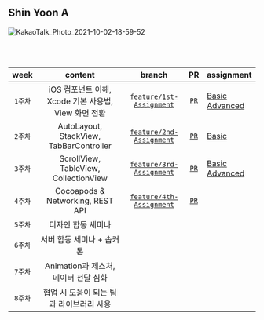 ## Shin Yoon A 

![KakaoTalk_Photo_2021-10-02-18-59-52](https://user-images.githubusercontent.com/55099365/135711597-5ab7e5b5-b74a-4f6e-a5a2-50b5f8534ec6.png)

<br/> <br/>

| week | content | branch | PR | assignment |
|:------:|:------:|:------:|:------:|------|
|`1주차`| iOS 컴포넌트 이해, Xcode 기본 사용법, View 화면 전환| [`feature/1st-Assignment`](https://github.com/29th-WE-SOPT-iOS-Part/ShinYunA/tree/feature/1st-Assignment) | [`PR`](https://github.com/29th-WE-SOPT-iOS-Part/ShinYunA/pull/5)  | [Basic](https://github.com/29th-WE-SOPT-iOS-Part/ShinYunA/blob/feature/second-seminar/README/Assignment1-Basic.md) <br/> [Advanced](https://github.com/29th-WE-SOPT-iOS-Part/ShinYunA/blob/feature/second-seminar/README/Assignment1-Advanced.md) |
|`2주차`| AutoLayout, StackView, TabBarController | [`feature/2nd-Assignment`](https://github.com/29th-WE-SOPT-iOS-Part/ShinYunA/tree/feature/2nd-Assignment)| [`PR`](https://github.com/29th-WE-SOPT-iOS-Part/ShinYunA/pull/11) | [Basic](https://github.com/29th-WE-SOPT-iOS-Part/ShinYunA/blob/feature/2nd-Assignment/README/Assignment2.md) |
|`3주차`| ScrollView, TableView, CollectionView | [`feature/3rd-Assignment`](https://github.com/29th-WE-SOPT-iOS-Part/ShinYunA/tree/feature/3rd-Assignment)| [`PR`](https://github.com/29th-WE-SOPT-iOS-Part/ShinYunA/pull/14) | [Basic](https://github.com/29th-WE-SOPT-iOS-Part/ShinYunA/blob/feature/3rd-Assignment/README/Assignment3-Basic.md) <br/> [Advanced](https://github.com/29th-WE-SOPT-iOS-Part/ShinYunA/blob/feature/3rd-Assignment/README/Assignment3-Advanced.md) |
|`4주차`| Cocoapods & Networking, REST API | [`feature/4th-Assignment`](https://github.com/29th-WE-SOPT-iOS-Part/ShinYunA/tree/feature/4th-Assignment) | [`PR`](https://github.com/29th-WE-SOPT-iOS-Part/ShinYunA/pull/17) | |
|`5주차`| 디자인 합동 세미나 |  | | |
|`6주차`| 서버 합동 세미나 + 솝커톤 | | | |
|`7주차`| Animation과 제스처, 데이터 전달 심화 | | | |
|`8주차`| 협업 시 도움이 되는 팁과 라이브러리 사용 | | | |
